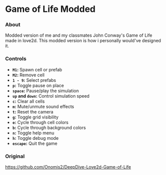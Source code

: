 # Game of Life Modded

### About

Modded version of me and my classmates John Conway's Game of Life made in love2d. This modded version is how i personally would've designed it.
   
### Controls

- **`M1`:** Spawn cell or prefab
- **`M2`:** Remove cell
- **`1 - 9`:** Select prefabs
- **`p`:** Toggle pause on place
- **`space`:** Pause/play the simulation
- **`up` and `down`:** Control simulation speed
- **`c`:** Clear all cells
- **`m`:** Mute/unmute sound effects
- **`t`:** Reset the camera
- **`g`:** Toggle grid visibility
- **`e`:** Cycle through cell colors
- **`b`:** Cycle through background colors
- **`n`:** Toggle help menu
- **`h`:** Toggle debug mode
- **`escape`:** Quit the game

### Original

https://github.com/Onomis2/DeepDive-Love2d-Game-of-Life
